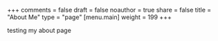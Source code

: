 +++
comments = false
draft = false
noauthor = true
share = false
title = "About Me"
type = "page"
[menu.main]
weight = 199
+++

testing my about page
